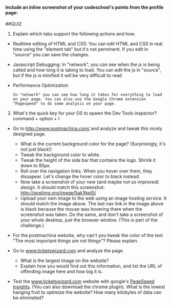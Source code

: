 #### Include an inline screenshot of your codeschool's points from the profile page:

<!-- Modify the Markdown to include your answers. Don't delete the questions! -->

##QUIZ
1. Explain which tabs support the following actions and how.
  * Realtime editing of HTML and CSS:
		You can edit HTML and CSS in real time using the "element tab" but it's not perminent. If you edit in "source" you can save the changes.

  * Javascript Debugging:
		In "network", you can see when the js is being called and how long it is taking to load. You can edit the js in "source", but if the js is minified it will be very difficult to read

  * Performance Optimization 

		In "network" you can see how long it takes for everything to load on your page. You can also use the Google Chrome extension "Pagespeed" to do some analysis on your page.


2. What's the quick key for your OS to spawn the Dev Tools inspector?
		command + option + I

* Go to http://www.postmachina.com/ and analyze and tweak this nicely designed page.
  * What is the current background color for the page?  (Surprisingly, it's not just black!)
  * Tweak the background color to white.
  * Tweak the height of the side bar that contains the logo.  Shrink it down to 85px.
  * Roll over the navigation links.  When you hover over them, they dissapear.  Let's change the hover color to black instead.
  * Now take a screenshot of your new (and maybe not so improved) design.  It should match this screenshot: http://postimg.org/image/5ak1jkpl5/
  * Upload your own image to the web using an image hosting service.  It should match the image above. The last nav link in the image above is black because the mouse was hovering there when the screenshot was taken. Do the same, and don't take a screenshot of your whole desktop, just the browser window. (This is part of the challenge.)

* For the postmachina website, why can't you tweak the color of the text "The most important things are not things"?  Please explain.

* Go to www.ticketswizard.com and analyze the page.  
  * What is the largest image on the website? 
  * Explain how you would find out this information, and list the URL of offending image here and how big it is.

* Test the www.ticketswizard.com website with google's [PageSpeed Insights](http://www.ticketswizard.com/).  (You can also download the chrome plugin).  What is the lowest hanging fruit to optimize the website?  How many kilobytes of data can be eliminated?

